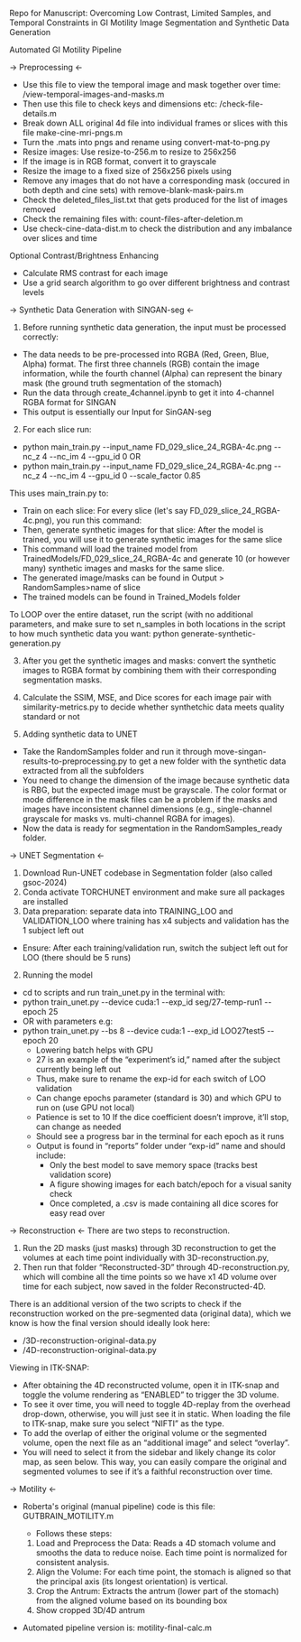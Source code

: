 Repo for Manuscript: Overcoming Low Contrast, Limited Samples, and Temporal Constraints in GI Motility Image Segmentation and Synthetic Data Generation

Automated GI Motility Pipeline

-> Preprocessing <- 

- Use this file to view the temporal image and mask together over time: /view-temporal-images-and-masks.m
- Then use this file to check keys and dimensions etc: /check-file-details.m
- Break down ALL original 4d file into individual frames or slices with this file make-cine-mri-pngs.m
- Turn the .mats into pngs and rename using convert-mat-to-png.py
- Resize images: Use resize-to-256.m to resize to 256x256
- If the image is in RGB format, convert it to grayscale
- Resize the image to a fixed size of 256x256 pixels using
- Remove any images that do not have a corresponding mask (occured in both depth and cine sets) with remove-blank-mask-pairs.m
- Check the deleted_files_list.txt that gets produced for the list of images removed
- Check the remaining files with: count-files-after-deletion.m
- Use check-cine-data-dist.m to check the distribution and any imbalance over slices and time

Optional Contrast/Brightness Enhancing
- Calculate RMS contrast for each image 
- Use a grid search algorithm to go over different brightness and contrast levels 

-> Synthetic Data Generation with SINGAN-seg <-

1. Before running synthetic data generation, the input must be processed correctly: 
- The data needs to be pre-processed into RGBA (Red, Green, Blue, Alpha) format. The first three channels (RGB) contain the image information, while the fourth channel (Alpha) can represent the binary mask (the ground truth segmentation of the stomach)
- Run the data through create_4channel.ipynb to get it into 4-channel RGBA format for SINGAN
- This output is essentially our Input for SinGAN-seg

2. For each slice run:
- python main_train.py --input_name FD_029_slice_24_RGBA-4c.png --nc_z 4 --nc_im 4 --gpu_id 0
OR
- python main_train.py --input_name FD_029_slice_24_RGBA-4c.png --nc_z 4 --nc_im 4 --gpu_id 0 --scale_factor 0.85

This uses main_train.py to:
- Train on each slice: For every slice (let's say FD_029_slice_24_RGBA-4c.png), you run this command:
- Then, generate synthetic images for that slice: After the model is trained, you will use it to generate synthetic images for the same slice
- This command will load the trained model from TrainedModels/FD_029_slice_24_RGBA-4c and generate 10 (or however many) synthetic images and masks for the same slice.
- The generated image/masks can be found in Output > RandomSamples>name of slice
- The trained models can be found in Trained_Models folder

To LOOP over the entire dataset, run the script (with no additional parameters, and make sure to set n_samples in both locations in the script to how much synthetic data you want: python generate-synthetic-generation.py

3. After you get the synthetic images and masks: convert the synthetic images to RGBA format by combining them with their corresponding segmentation masks.

4. Calculate the SSIM, MSE, and Dice scores for each image pair with similarity-metrics.py to decide whether synthetchic data meets quality standard or not

5. Adding synthetic data to UNET
- Take the RandomSamples folder and run it through move-singan-results-to-preprocessing.py to get a new folder with the synthetic data extracted from all the subfolders
- You need to change the dimension of the image because synthetic data is RBG, but the expected image must be grayscale. The color format or mode difference in the mask files can be a problem if the masks and images have inconsistent channel dimensions (e.g., single-channel grayscale for masks vs. multi-channel RGBA for images).
- Now the data is ready for segmentation in the RandomSamples_ready folder.

-> UNET Segmentation <- 

1. Download Run-UNET codebase in Segmentation folder (also called gsoc-2024)
2. Conda activate TORCHUNET environment and make sure all packages are installed
3. Data preparation: separate data into TRAINING_LOO and VALIDATION_LOO where training has x4 subjects and validation has the 1 subject left out
  - Ensure: After each training/validation run, switch the subject left out for LOO (there should be 5 runs)

2. Running the model
- cd to scripts and run train_unet.py in the terminal with:
- python train_unet.py --device cuda:1 --exp_id seg/27-temp-run1 --epoch 25
- OR with parameters e.g:
- ​​python train_unet.py --bs 8 --device cuda:1 --exp_id LOO27test5 --epoch 20
     - Lowering batch helps with GPU
     - 27 is an example of the “experiment’s id,” named after the subject currently being left out
     - Thus, make sure to rename the exp-id for each switch of LOO validation
     - Can change epochs parameter (standard is 30) and which GPU to run on (use GPU not local)
     - Patience is set to 10 If the dice coefficient doesn’t improve, it’ll stop, can change as needed
     - Should see a progress bar in the terminal for each epoch as it runs
  - Output is found in “reports” folder under “exp-id” name and should include:
     - Only the best model to save memory space (tracks best validation score)
     - A figure showing images for each batch/epoch for a visual sanity check
     - Once completed, a .csv is made containing all dice scores for easy read over

-> Reconstruction <- 
There are two steps to reconstruction. 
1. Run the 2D masks (just masks) through 3D reconstruction to get the volumes at each time point individually with 3D-reconstruction.py, 
2. Then run that folder “Reconstructed-3D” through 4D-reconstruction.py, which will combine all the time points so we have x1 4D volume over time for each subject, now saved in the folder Reconstructed-4D.

There is an additional version of the two scripts to check if the reconstruction worked on the pre-segmented data (original data), which we know is how the final version should ideally look here:
- /3D-reconstruction-original-data.py
- /4D-reconstruction-original-data.py

Viewing in ITK-SNAP: 
- After obtaining the 4D reconstructed volume, open it in ITK-snap and toggle the volume rendering as “ENABLED” to trigger the 3D volume. 
- To see it over time, you will need to toggle 4D-replay from the overhead drop-down, otherwise, you will just see it in static. 
When loading the file to ITK-snap, make sure you select “NIFTI” as the type. 
- To add the overlap of either the original volume or the segmented volume, open the next file as an “additional image” and select “overlay”. 
- You will need to select it from the sidebar and likely change its color map, as seen below. This way, you can easily compare the original and segmented volumes to see if it’s a faithful reconstruction over time.

-> Motility <-
- Roberta's original (manual pipeline) code is this file: GUTBRAIN_MOTILITY.m
  - Follows these steps:
  1. Load and Preprocess the Data: Reads a 4D stomach volume and smooths the data to reduce noise. Each time point is normalized for consistent analysis.
  2. Align the Volume: For each time point, the stomach is aligned so that the principal axis (its longest orientation) is vertical. 
  3. Crop the Antrum: Extracts the antrum (lower part of the stomach) from the aligned volume based on its bounding box
  4. Show cropped 3D/4D antrum

- Automated pipeline version is: motility-final-calc.m

